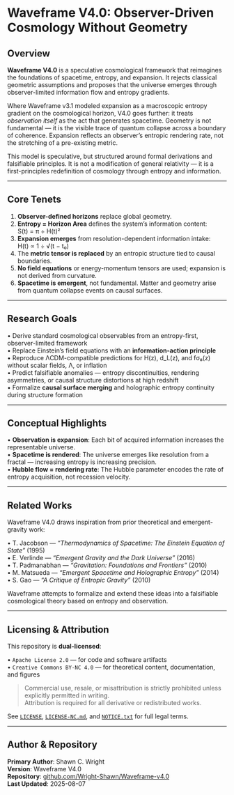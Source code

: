 # Waveframe V4.0: Observer-Driven Cosmology Without Geometry

## Overview

**Waveframe V4.0** is a speculative cosmological framework that reimagines the foundations of spacetime, entropy, and expansion. It rejects classical geometric assumptions and proposes that the universe emerges through observer-limited information flow and entropy gradients.

Where Waveframe v3.1 modeled expansion as a macroscopic entropy gradient on the cosmological horizon, V4.0 goes further: it treats *observation itself* as the act that generates spacetime. Geometry is not fundamental — it is the visible trace of quantum collapse across a boundary of coherence. Expansion reflects an observer’s entropic rendering rate, not the stretching of a pre-existing metric.

This model is speculative, but structured around formal derivations and falsifiable principles. It is not a modification of general relativity — it is a first-principles redefinition of cosmology through entropy and information.

---

## Core Tenets

1. **Observer-defined horizons** replace global geometry.
2. **Entropy = Horizon Area** defines the system’s information content:  
   S(t) = π ÷ H(t)²
3. **Expansion emerges** from resolution-dependent information intake:  
   H(t) ∝ 1 ÷ √(t − t₀)
4. The **metric tensor is replaced** by an entropic structure tied to causal boundaries.
5. **No field equations** or energy-momentum tensors are used; expansion is not derived from curvature.
6. **Spacetime is emergent**, not fundamental. Matter and geometry arise from quantum collapse events on causal surfaces.

---

## Research Goals

• Derive standard cosmological observables from an entropy-first, observer-limited framework  
• Replace Einstein’s field equations with an **information-action principle**  
• Reproduce ΛCDM-compatible predictions for H(z), d_L(z), and fσ₈(z) without scalar fields, Λ, or inflation  
• Predict falsifiable anomalies — entropy discontinuities, rendering asymmetries, or causal structure distortions at high redshift  
• Formalize **causal surface merging** and holographic entropy continuity during structure formation  

---

## Conceptual Highlights

• **Observation is expansion**: Each bit of acquired information increases the representable universe.  
• **Spacetime is rendered**: The universe emerges like resolution from a fractal — increasing entropy is increasing precision.  
• **Hubble flow = rendering rate**: The Hubble parameter encodes the rate of entropy acquisition, not recession velocity.  

---

## Related Works

Waveframe V4.0 draws inspiration from prior theoretical and emergent-gravity work:

• T. Jacobson — *“Thermodynamics of Spacetime: The Einstein Equation of State”* (1995)  
• E. Verlinde — *“Emergent Gravity and the Dark Universe”* (2016)  
• T. Padmanabhan — *“Gravitation: Foundations and Frontiers”* (2010)  
• M. Matsueda — *“Emergent Spacetime and Holographic Entropy”* (2014)  
• S. Gao — *“A Critique of Entropic Gravity”* (2010)

Waveframe attempts to formalize and extend these ideas into a falsifiable cosmological theory based on entropy and observation.

---

## Licensing & Attribution

This repository is **dual-licensed**:

• `Apache License 2.0` — for code and software artifacts  
• `Creative Commons BY-NC 4.0` — for theoretical content, documentation, and figures  

> Commercial use, resale, or misattribution is strictly prohibited unless explicitly permitted in writing.  
> Attribution is required for all derivative or redistributed works.  

See [`LICENSE`](./LICENSE), [`LICENSE-NC.md`](./LICENSE-NC.md), and [`NOTICE.txt`](./NOTICE.txt) for full legal terms.

---

## Author & Repository

**Primary Author**: Shawn C. Wright  
**Version**: Waveframe V4.0  
**Repository**: [github.com/Wright-Shawn/Waveframe-v4.0](https://github.com/Wright-Shawn/Waveframe-v4.0)  
**Last Updated**: 2025-08-07
